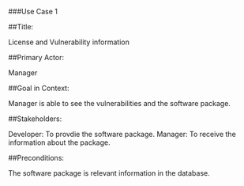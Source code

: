 ###Use Case 1

##Title: 

License and Vulnerability information

##Primary Actor: 

Manager

##Goal in Context:

Manager is able to see the vulnerabilities and the software package. 

##Stakeholders:

Developer: To provdie the software package.
Manager: To receive the information about the package. 

##Preconditions: 

The software package is relevant information in the database.
